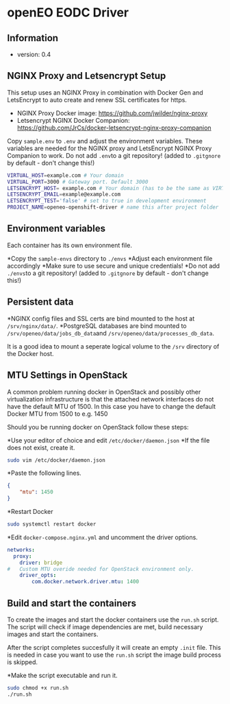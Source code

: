 # openEO EODC Driver

## Information

- version: 0.4

## NGINX Proxy and Letsencrypt Setup

This setup uses an NGINX Proxy in combination with Docker Gen and LetsEncrypt to auto create and renew SSL certificates for https.

- NGINX Proxy Docker image: https://github.com/jwilder/nginx-proxy
- Letsencrypt NGINX Docker Companion: https://github.com/JrCs/docker-letsencrypt-nginx-proxy-companion

Copy `sample.env` to `.env` and adjust the environment variables. These variables are needed for the NGINX proxy and LetsEncrypt NGINX Proxy Companion to work.
Do not add `.env`to a git repository! (added to `.gitgnore` by default - don't change this!)

```bash
VIRTUAL_HOST=example.com # Your domain
VIRTUAL_PORT=3000 # Gateway port. Default 3000
LETSENCRYPT_HOST= example.com # Your domain (has to be the same as VIRTUAL_HOST)
LETSENCRYPT_EMAIL=example@example.com
LETSENCRYPT_TEST='false' # set to true in development environment
PROJECT_NAME=openeo-openshift-driver # name this after project folder  
```

## Environment variables

Each container has its own environment file.

*Copy the `sample-envs` directory to `./envs`
*Adjust each environment file accordingly
*Make sure to use secure and unique credentials!
*Do not add `./envs`to a git repository! (added to `.gitgnore` by default - don't change this!)

## Persistent data

*NGINX config files and SSL certs are bind mounted to the host at `/srv/nginx/data/`.
*PostgreSQL databases are bind mounted to `/srv/openeo/data/jobs_db_data`and `/srv/openeo/data/processes_db_data`.

It is a good idea to mount a seperate logical volume to the `/srv` directory of the Docker host.

## MTU Settings in OpenStack

A common problem running docker in OpenStack and possibly other virtualization infrastructure is that the attached network interfaces do not have the default MTU of 1500.
In this case you have to change the default Docker MTU from 1500 to e.g. 1450

Should you be running docker on OpenStack follow these steps: 

*Use your editor of choice and edit `/etc/docker/daemon.json`
*If the file does not exist, create it.

```bash
sudo vim /etc/docker/daemon.json
```

*Paste the following lines.

```json
{
    "mtu": 1450
}
```

*Restart Docker

```bash
sudo systemctl restart docker
```

*Edit `docker-compose.nginx.yml` and uncomment the driver options.

```yml
networks:
  proxy:
    driver: bridge
#   Custom MTU overide needed for OpenStack environment only.
    driver_opts: 
        com.docker.network.driver.mtu: 1400
```

## Build and start the containers

To create the images and start the docker containers use the `run.sh` script.
The script will check if image dependencies are met, build necessary images and start the containers.

After the script completes succesfully it will create an empty `.init` file. This is needed in case
you want to use the `run.sh` script the image build process is skipped.

*Make the script executable and run it.

```bash
sudo chmod +x run.sh
./run.sh
```


































